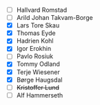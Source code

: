 - [ ] Hallvard Romstad
- [ ] Arild Johan Takvam-Borge
- [X] Lars Tore Skau
- [X] Thomas Eyde
- [X] Hadrien Kohl
- [X] Igor Erokhin
- [ ] Pavlo Rosiuk
- [X] Tommy Odland
- [X] Terje Wiesener
- [X] Børge Haugsdal
- [ ] ~~Kristoffer Lund~~
- [ ] Alf Hammerseth
